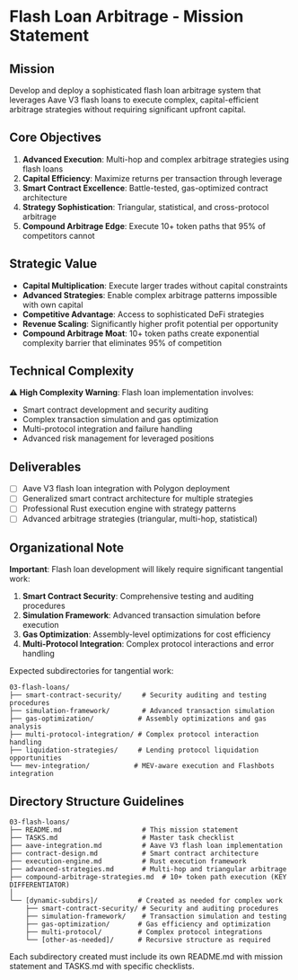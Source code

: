 # Flash Loan Arbitrage - Mission Statement

## Mission
Develop and deploy a sophisticated flash loan arbitrage system that leverages Aave V3 flash loans to execute complex, capital-efficient arbitrage strategies without requiring significant upfront capital.

## Core Objectives
1. **Advanced Execution**: Multi-hop and complex arbitrage strategies using flash loans
2. **Capital Efficiency**: Maximize returns per transaction through leverage
3. **Smart Contract Excellence**: Battle-tested, gas-optimized contract architecture
4. **Strategy Sophistication**: Triangular, statistical, and cross-protocol arbitrage
5. **Compound Arbitrage Edge**: Execute 10+ token paths that 95% of competitors cannot

## Strategic Value
- **Capital Multiplication**: Execute larger trades without capital constraints
- **Advanced Strategies**: Enable complex arbitrage patterns impossible with own capital
- **Competitive Advantage**: Access to sophisticated DeFi strategies
- **Revenue Scaling**: Significantly higher profit potential per opportunity
- **Compound Arbitrage Moat**: 10+ token paths create exponential complexity barrier that eliminates 95% of competition

## Technical Complexity
⚠️ **High Complexity Warning**: Flash loan implementation involves:
- Smart contract development and security auditing
- Complex transaction simulation and gas optimization
- Multi-protocol integration and failure handling
- Advanced risk management for leveraged positions

## Deliverables
- [ ] Aave V3 flash loan integration with Polygon deployment
- [ ] Generalized smart contract architecture for multiple strategies
- [ ] Professional Rust execution engine with strategy patterns
- [ ] Advanced arbitrage strategies (triangular, multi-hop, statistical)

## Organizational Note
**Important**: Flash loan development will likely require significant tangential work:
1. **Smart Contract Security**: Comprehensive testing and auditing procedures
2. **Simulation Framework**: Advanced transaction simulation before execution
3. **Gas Optimization**: Assembly-level optimizations for cost efficiency
4. **Multi-Protocol Integration**: Complex protocol interactions and error handling

Expected subdirectories for tangential work:
```
03-flash-loans/
├── smart-contract-security/     # Security auditing and testing procedures
├── simulation-framework/        # Advanced transaction simulation
├── gas-optimization/           # Assembly optimizations and gas analysis
├── multi-protocol-integration/ # Complex protocol interaction handling
├── liquidation-strategies/     # Lending protocol liquidation opportunities
└── mev-integration/           # MEV-aware execution and Flashbots integration
```

## Directory Structure Guidelines
```
03-flash-loans/
├── README.md                    # This mission statement
├── TASKS.md                     # Master task checklist
├── aave-integration.md          # Aave V3 flash loan implementation
├── contract-design.md           # Smart contract architecture
├── execution-engine.md          # Rust execution framework
├── advanced-strategies.md       # Multi-hop and triangular arbitrage
├── compound-arbitrage-strategies.md  # 10+ token path execution (KEY DIFFERENTIATOR)
│
└── [dynamic-subdirs]/          # Created as needed for complex work
    ├── smart-contract-security/ # Security and auditing procedures
    ├── simulation-framework/    # Transaction simulation and testing
    ├── gas-optimization/       # Gas efficiency and optimization
    ├── multi-protocol/         # Complex protocol integrations
    └── [other-as-needed]/      # Recursive structure as required
```

Each subdirectory created must include its own README.md with mission statement and TASKS.md with specific checklists.